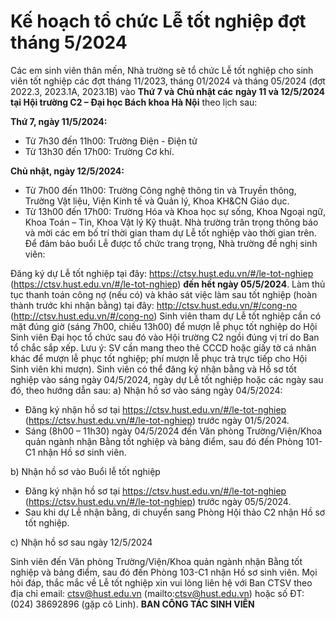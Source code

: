 # Kế hoạch tổ chức Lễ tốt nghiệp đợt tháng 5/2024

Các em sinh viên thân mến,
Nhà trường sẽ tổ chức Lễ tốt nghiệp cho sinh viên tốt nghiệp các đợt tháng 11/2023, tháng 01/2024 và tháng 05/2024 (đợt 2022.3, 2023.1A, 2023.1B) vào **Thứ 7 và** **Chủ nhật các** **ngày 11 và 12/5/2024 tại Hội trường C2 – Đại học Bách khoa Hà Nội** theo lịch sau:

**Thứ 7, ngày 11/5/2024:**

+ Từ 7h30 đến 11h00: Trường Điện - Điện tử
+ Từ 13h30 đến 17h00: Trường Cơ khí.

**Chủ nhật, ngày 12/5/2024:**

+ Từ 7h00 đến 11h00: Trường Công nghệ thông tin và Truyền thông, Trường Vật liệu, Viện Kinh tế và Quản lý, Khoa KH&CN Giáo dục.
+ Từ 13h00 đến 17h00: Trường Hóa và Khoa học sự sống, Khoa Ngoại ngữ, Khoa Toán – Tin, Khoa Vật lý Kỹ thuật.
Nhà trường trân trọng thông báo và mời các em bố trí thời gian tham dự Lễ tốt nghiệp vào thời gian trên.
Để đảm bảo buổi Lễ được tổ chức trang trọng, Nhà trường đề nghị sinh viên:

Đăng ký dự Lễ tốt nghiệp tại đây: https://ctsv.hust.edu.vn/#/le-tot-nghiep (https://ctsv.hust.edu.vn/#/le-tot-nghiep) **đến hết ngày 05/5/2024**.
Làm thủ tục thanh toán công nợ (nếu có) và khảo sát việc làm sau tốt nghiệp (hoàn thành trước khi nhận bằng) tại đây: http://ctsv.hust.edu.vn/#/cong-no (http://ctsv.hust.edu.vn/#/cong-no)
Sinh viên tham dự Lễ tốt nghiệp cần có mặt đúng giờ (sáng 7h00, chiều 13h00) để mượn lễ phục tốt nghiệp do Hội Sinh viên Đại học tổ chức sau đó vào Hội trường C2 ngồi đúng vị trí do Ban tổ chắc sắp xếp. Lưu ý: SV cần mang theo thẻ CCCD hoặc giấy tờ cá nhân khác để mượn lễ phục tốt nghiệp; phí mượn lễ phục trả trực tiếp cho Hội Sinh viên khi mượn).
Sinh viên có thể đăng ký nhận bằng và Hồ sơ tốt nghiệp vào sáng ngày 04/5/2024, ngày dự Lễ tốt nghiệp hoặc các ngày sau đó, theo hướng dẫn sau:
a) Nhận hồ sơ vào sáng ngày 04/5/2024:

+ Đăng ký nhận hồ sơ tại https://ctsv.hust.edu.vn/#/le-tot-nghiep (https://ctsv.hust.edu.vn/#/le-tot-nghiep) trước ngày 01/5/2024.
+ Sáng (8h00 – 11h30) ngày 04/5/2024 đến Văn phòng Trường/Viện/Khoa quản ngành nhận Bằng tốt nghiệp và bảng điểm, sau đó đến Phòng 101-C1 nhận Hồ sơ sinh viên.

b) Nhận hồ sơ vào Buổi lễ tốt nghiệp

+ Đăng ký nhận hồ sơ tại https://ctsv.hust.edu.vn/#/le-tot-nghiep (https://ctsv.hust.edu.vn/#/le-tot-nghiep) trước ngày 05/5/2024.
+ Sau khi dự Lễ nhận bằng, di chuyển sang Phòng Hội thảo C2 nhận Hồ sơ tốt nghiệp.

c) Nhận hồ sơ sau ngày 12/5/2024

Sinh viên đến Văn phòng Trường/Viện/Khoa quản ngành nhận Bằng tốt nghiệp và bảng điểm, sau đó đến Phòng 103-C1 nhận Hồ sơ sinh viên.
Mọi hỏi đáp, thắc mắc về Lễ tốt nghiệp xin vui lòng liên hệ với Ban CTSV theo địa chỉ email: ctsv@hust.edu.vn (mailto:ctsv@hust.edu.vn) hoặc số ĐT: (024) 38692896 (gặp cô Linh).
**BAN CÔNG TÁC SINH VIÊN**